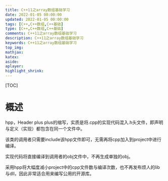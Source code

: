 ```yaml
---
title: C++11之array数组基础学习
date: 2022-01-05 00:00:00
updated: 2022-01-05 00:00:00
tags: [C++,C++数组,C++基础]
type: [C++,C++数组,C++基础]
comments: C++11之array数组基础学习
description: C++11之array数组基础学习
keywords: C++11之array数组基础学习
top_img:
mathjax:
katex:
aside:
aplayer:
highlight_shrink:
---
```


[TOC]

# 概述

hpp，Header plus plus的缩写，实质是将.cpp的实现代码混入.h头文件，即声明与定义（实现）都包含在同一个文件中。

该类的调用者只需要include该hpp文件即可，无需再将cpp加入到project中进行编译。

实现代码将直接编译到调用者的obj文件中，不再生成单独的obj。

采用hpp将大幅度减小project中的cpp文件数与编译次数，也不再发布烦人的lib与dll，因此非常适合用来编写公用的开源库。





